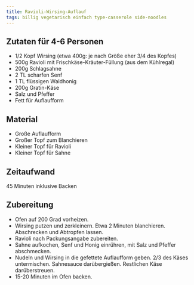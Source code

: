 ```yaml
---
title: Ravioli-Wirsing-Auflauf
tags: billig vegetarisch einfach type-casserole side-noodles
---
```


## Zutaten für 4-6 Personen
* 1/2 Kopf Wirsing (etwa 400g: je nach Größe eher 3/4 des Kopfes)
* 500g Ravioli mit Frischkäse-Kräuter-Füllung (aus dem Kühlregal)
* 200g Schlagsahne
* 2 TL scharfen Senf
* 1 TL flüssigen Waldhonig
* 200g Gratin-Käse
* Salz und Pfeffer
* Fett für Auflaufform

## Material
* Große Auflaufform
* Großer Topf zum Blanchieren
* Kleiner Topf für Ravioli
* Kleiner Topf für Sahne

## Zeitaufwand
45 Minuten inklusive Backen

## Zubereitung
* Ofen auf 200 Grad vorheizen.
* Wirsing putzen und zerkleinern. Etwa 2 Minuten blanchieren. Abschrecken und Abtropfen lassen.
* Ravioli nach Packungsangabe zubereiten.
* Sahne aufkochen, Senf und Honig einrühren, mit Salz und Pfeffer abschmecken.
* Nudeln und Wirsing in die gefettete Auflaufform geben. 2/3 des Käses untermischen. Sahnesauce darübergießen. Restlichen Käse darüberstreuen.
* 15-20 Minuten im Ofen backen.
